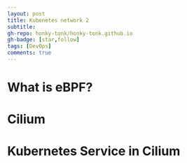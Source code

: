 ```yaml
---
layout: post
title: Kubenetes network 2
subtitle:
gh-repo: honky-tonk/honky-tonk.github.io 
gh-badge: [star,follow]
tags: [DevOps]
comments: true
---
```

# What is eBPF?

# Cilium


# Kubernetes Service in Cilium





